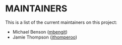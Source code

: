 # MAINTAINERS

This is a list of the current maintainers on this project:

* Michael Benson ([mbengit](https://github.com/mbengit))
* Jamie Thompson ([jthomperoo](https://github.com/jthomperoo))